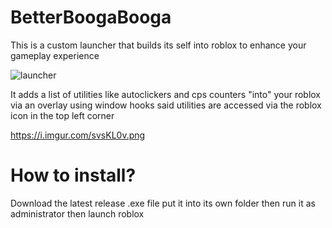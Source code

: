 # BetterBoogaBooga

This is a custom launcher that builds its self into roblox to enhance your gameplay experience

![launcher](https://i.imgur.com/vs7SHFe.png)

It adds a list of utilities like autoclickers and cps counters "into" your roblox via an overlay using window hooks
said utilities are accessed via the roblox icon in the top left corner

https://i.imgur.com/svsKL0v.png

# How to install?
Download the latest release .exe file put it into its own folder then run it as administrator then launch roblox
